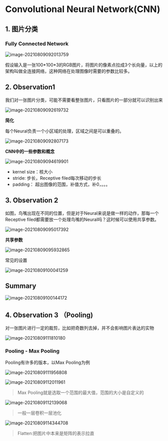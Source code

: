 # Convolutional Neural Network(CNN)



## 1. 图片分类

### Fully Connected Network

![image-20210809092013759](https://kinvy-images.oss-cn-beijing.aliyuncs.com/Images/image-20210809092013759.png)

假设输入是一张100\*100\*3的RGB图片，将图片的像素点拉成3个长向量，以上的架构叫做全连接网络，这种网络在处理图像时需要的参数比较多。







## 2. Observation1 

我们对一张图片分类，可能不需要看整张图片，只看图片的一部分就可以识别出来

![image-20210809092619732](https://kinvy-images.oss-cn-beijing.aliyuncs.com/Images/image-20210809092619732.png)



**简化**

每个Neural负责一个小区域的处理，区域之间是可以重叠的。

![image-20210809092807173](https://kinvy-images.oss-cn-beijing.aliyuncs.com/Images/image-20210809092807173.png)

**CNN中的一些参数和概念**

![image-20210809094619901](https://kinvy-images.oss-cn-beijing.aliyuncs.com/Images/image-20210809094619901.png)

* kernel size：核大小
* stride:  步长，Receptive filed每次移动的步长
* padding： 超出图像的范围，补值方式，补0，。。。



## 3. Observation 2 

如图，鸟嘴出现在不同的位置，但是对于Neural来说是做一样的动作，那每一个Receptive filed都需要放一个处理鸟嘴的Neural吗？这时候可以使用共享参数。

![image-20210809095017392](https://kinvy-images.oss-cn-beijing.aliyuncs.com/Images/image-20210809095017392.png)



**共享参数**

![image-20210809095932865](https://kinvy-images.oss-cn-beijing.aliyuncs.com/Images/image-20210809095932865.png)

常见的设置

![image-20210809100041259](https://kinvy-images.oss-cn-beijing.aliyuncs.com/Images/image-20210809100041259.png)

## Summary



![image-20210809100144172](https://kinvy-images.oss-cn-beijing.aliyuncs.com/Images/image-20210809100144172.png)





## 4. Observation 3 （Pooling)

对一张图片进行一定的裁剪，比如把奇数列去掉，并不会影响图片表达的实物

![image-20210809111810180](https://kinvy-images.oss-cn-beijing.aliyuncs.com/Images/image-20210809111810180.png)



### Pooling - Max Pooling

Pooling有许多的版本，以Max Pooling为例

![image-20210809111956808](https://kinvy-images.oss-cn-beijing.aliyuncs.com/Images/image-20210809111956808.png)

![image-20210809112011961](https://kinvy-images.oss-cn-beijing.aliyuncs.com/Images/image-20210809112011961.png)

> Max Pooling就是选取一个范围的最大值，范围的大小是自定义的



![image-20210809112139068](https://kinvy-images.oss-cn-beijing.aliyuncs.com/Images/image-20210809112139068.png)

> 一般一层卷积一层池化



![image-20210809114344708](https://kinvy-images.oss-cn-beijing.aliyuncs.com/Images/image-20210809114344708.png)

> Flatten:把图片中本来是矩阵的表示拉直



